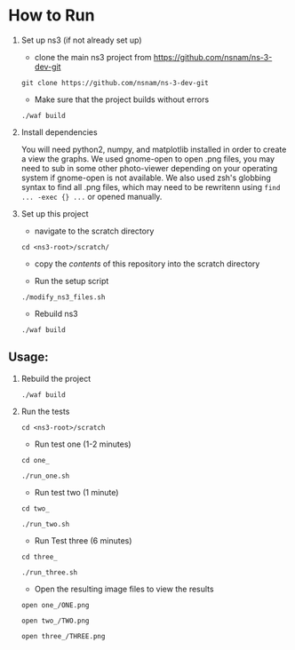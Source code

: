 # How to Run

1. Set up ns3 (if not already set up)

   * clone the main ns3 project from https://github.com/nsnam/ns-3-dev-git

   `git clone https://github.com/nsnam/ns-3-dev-git`

   *  Make sure that the project builds without errors
   
   `./waf build`

2. Install dependencies

   You will need python2, numpy, and matplotlib installed in order to create a view the graphs. We used gnome-open to open .png files, you may need to sub in some other photo-viewer depending on your operating system if gnome-open is not available. We also used zsh's globbing syntax to find all .png files, which may need to be rewritenn using ```find ... -exec {} ...``` or opened manually.

3. Set up this project

   * navigate to the scratch directory

   `cd <ns3-root>/scratch/ `

   * copy the *contents* of this repository into the scratch directory

   * Run the setup script
   
   `./modify_ns3_files.sh`

   * Rebuild ns3
   
   `./waf build`
 

## Usage:

1. Rebuild the project

   `./waf build`

2. Run the tests

   `cd <ns3-root>/scratch`

   * Run test one (1-2 minutes)
   
   `cd one_`

   `./run_one.sh`

   * Run test two (1 minute)
   
   `cd two_`

   `./run_two.sh`

   * Run Test three (6 minutes)
   
   `cd three_`

   `./run_three.sh`

   * Open the resulting image files to view the results
   
   `open one_/ONE.png`
   
   `open two_/TWO.png`
   
   `open three_/THREE.png`
